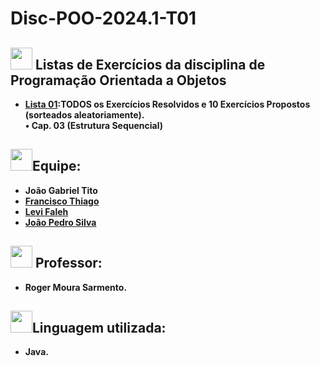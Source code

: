 # Disc-POO-2024.1-T01

## <img src="https://media.giphy.com/media/iY8CRBdQXODJSCERIr/giphy.gif" width="35"><b> Listas de Exercícios da disciplina de Programação Orientada a Objetos

- [Lista 01](https://github.com/LeviFaleh/Disc_POO-2024.1-T01.git):TODOS os Exercícios Resolvidos e 10 Exercícios Propostos (sorteados aleatoriamente). <br>
 • Cap. 03 (Estrutura Sequencial)


##  <img src="https://media.giphy.com/media/v1.Y2lkPTc5MGI3NjExMWdoMDY5aDhpcXplZ2F3MDF4YmdrcjJscG0yZXVsb3FtbnRiMHZ3ZSZlcD12MV9pbnRlcm5hbF9naWZfYnlfaWQmY3Q9cw/Exth4v6m9wexvz3oPK/giphy.gif" width="35"><b>Equipe:
- João Gabriel Tito
- [Francisco Thiago](https://github.com/thhiago09)
- [Levi Faleh](https://github.com/LeviFaleh)
- [João Pedro Silva](https://github.com/joaopedrosilva23)
##  <img src="https://media.giphy.com/media/iY8CRBdQXODJSCERIr/giphy.gif" width="35"><b> Professor:
- Roger Moura Sarmento.

## <img src="https://media.giphy.com/media/iY8CRBdQXODJSCERIr/giphy.gif" width="35"><b>Linguagem utilizada:
- Java.
